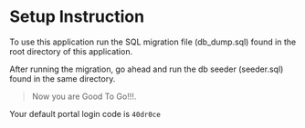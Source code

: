 # Setup Instruction

To use this application run the SQL migration file (db_dump.sql) found in the root directory of this application.

After running the migration, go ahead and run the db seeder (seeder.sql) found in the same directory.

> Now you are Good To Go!!!.

Your default portal login code is `40dr0ce`

